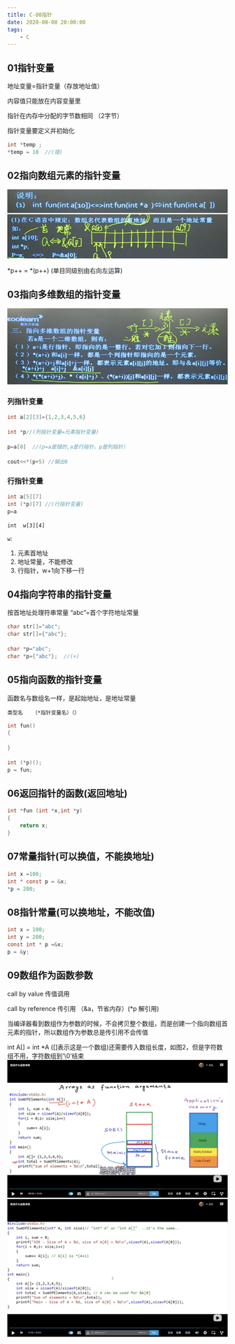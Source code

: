 ```yaml
---
title: C-08指针
date: 2020-08-08 20:00:00
tags:
    - C
---
```


## 01指针变量
地址变量=指针变量（存放地址值）

内容值只能放在内容变量里

指针在内存中分配的字节数相同 （2字节）

指针变量要定义并初始化 

```c
int *temp ;
*temp = 10  //(错)
```

## 02指向数组元素的指针变量
![](../photos/src/c/08-pointer-arr.png)
![](../photos/src/c/08-pointer-arr2.png)

*p++ = *(p++)     (单目同级别由右向左运算)

## 03指向多维数组的指针变量

![](../photos/src/c/08-pointer2-arr.png)

### 列指针变量
```c
int a[2][3]={1,2,3,4,5,6}

int *p//(列指针变量=元素指针变量)

p=a[0]  //(p=a是错的,a是行指针，p是列指针）

cout<<*(p+5) //输出6      
```

### 行指针变量
```c
int a[5][7]
int (*p)[7] //(行指针变量)
p=a

```

`int  w[3][4]`

`w`:
1. 元素首地址
2. 地址常量，不能修改
3. 行指针，w+1向下移一行

## 04指向字符串的指针变量
按首地址处理符串常量   “abc”=首个字符地址常量

```c
char str[]="abc";
char str[]={"abc"};

char *p="abc";
char *p={"abc"};  //(×)
```

## 05指向函数的指针变量
函数名与数组名一样，是起始地址，是地址常量

`类型名   （*指针变量名）（）` 
```c
int fun()
{

}

int (*p)();
p = fun;
```

## 06返回指针的函数(返回地址)
```c
int *fun (int *x,int *y)
{
    return x;
}
```

## 07常量指针(可以换值，不能换地址)
```c
int x =100;
int * const p = &x;
*p = 200; 
```

## 08指针常量(可以换地址，不能改值)
```c
int x = 100;
int y = 200;
const int * p =&x;
p = &y;
```

## 09数组作为函数参数
call by value 传值调用

call by reference 传引用 （&a，节省内存）(*p 解引用)

当编译器看到数组作为参数的时候，不会拷贝整个数组，而是创建一个指向数组首元素的指针，所以数组作为参数总是传引用不会传值

int A[] = int *A    ([]表示这是一个数组)还需要传入数组长度，如图2，但是字符数组不用，字符数组到‘\0’结束
![](../photos/src/c/08-arr-as-arg.png)
![](../photos/src/c/08-arr-as-arg2.png)

